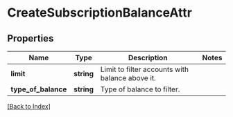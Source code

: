 # CreateSubscriptionBalanceAttr

## Properties

Name | Type | Description | Notes
------------ | ------------- | ------------- | -------------
**limit** | **string** | Limit to filter accounts with balance above it. |
**type_of_balance** | **string** | Type of balance to filter. |

[[Back to Index]](../index.md)
